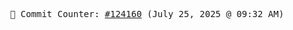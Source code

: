 <p align="center">
    <samp>
        📮 Commit Counter: <a href="https://github.com/Javascript-void0/Javascript-void0/commits/main">#124160</a> (July 25, 2025 @ 09:32 AM)
    </samp>
</p>
